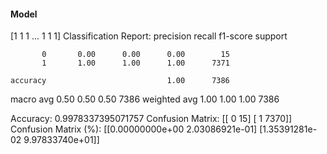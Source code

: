 #### Model
[1 1 1 ... 1 1 1]
Classification Report:
              precision    recall  f1-score   support

           0       0.00      0.00      0.00        15
           1       1.00      1.00      1.00      7371

    accuracy                           1.00      7386
   macro avg       0.50      0.50      0.50      7386
weighted avg       1.00      1.00      1.00      7386

Accuracy: 0.9978337395071757
Confusion Matrix:
[[   0   15]
 [   1 7370]]
Confusion Matrix (%):
[[0.00000000e+00 2.03086921e-01]
 [1.35391281e-02 9.97833740e+01]]
